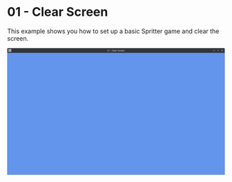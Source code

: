 # 01 - Clear Screen
This example shows you how to set up a basic Spritter game and clear the screen.

![Result](result.png)